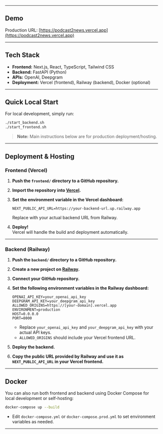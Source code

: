 
---

## Demo

Production URL: [https://podcast2news.vercel.app](https://podcast2news.vercel.app)

---

## Tech Stack

- **Frontend:** Next.js, React, TypeScript, Tailwind CSS
- **Backend:** FastAPI (Python)
- **APIs:** OpenAI, Deepgram
- **Deployment:** Vercel (frontend), Railway (backend), Docker (optional)

---

## Quick Local Start

For local development, simply run:

```bash
./start_backend.sh
./start_frontend.sh
```

> **Note:** Main instructions below are for production deployment/hosting.

---

## Deployment & Hosting

### Frontend (Vercel)

1. **Push the `frontend/` directory to a GitHub repository.**
2. **Import the repository into [Vercel](https://vercel.com/).**
3. **Set the environment variable in the Vercel dashboard:**

   ```
   NEXT_PUBLIC_API_URL=https://your-backend-url.up.railway.app
   ```

   Replace with your actual backend URL from Railway.

4. **Deploy!**  
   Vercel will handle the build and deployment automatically.

---

### Backend (Railway)

1. **Push the `backend/` directory to a GitHub repository.**
2. **Create a new project on [Railway](https://railway.app/).**
3. **Connect your GitHub repository.**
4. **Set the following environment variables in the Railway dashboard:**

   ```
   OPENAI_API_KEY=your_openai_api_key
   DEEPGRAM_API_KEY=your_deepgram_api_key
   ALLOWED_ORIGINS=https://[your-domain].vercel.app
   ENVIRONMENT=production
   HOST=0.0.0.0
   PORT=8000
   ```

   - Replace `your_openai_api_key` and `your_deepgram_api_key` with your actual API keys.
   - `ALLOWED_ORIGINS` should include your Vercel frontend URL.

5. **Deploy the backend.**
6. **Copy the public URL provided by Railway and use it as `NEXT_PUBLIC_API_URL` in your Vercel frontend.**

---

## Docker

You can also run both frontend and backend using Docker Compose for local development or self-hosting:

```bash
docker-compose up --build
```

- Edit `docker-compose.yml` or `docker-compose.prod.yml` to set environment variables as needed.

---
